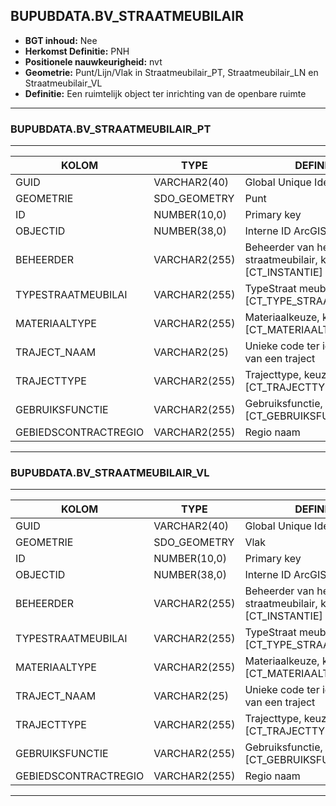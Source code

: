 ﻿## BUPUBDATA.BV_STRAATMEUBILAIR


* __BGT inhoud:__ Nee
* __Herkomst Definitie:__ PNH
* __Positionele nauwkeurigheid:__ nvt
* __Geometrie:__ Punt/Lijn/Vlak in Straatmeubilair_PT, Straatmeubilair_LN en Straatmeubilair_VL
* __Definitie:__ Een ruimtelijk object ter inrichting van de openbare ruimte



***

### BUPUBDATA.BV_STRAATMEUBILAIR_PT

***

|KOLOM                               |TYPE              |DEFINITIE|
|------                              |----              |-----    |
|GUID                                |VARCHAR2(40)      |Global Unique Identifier|
|GEOMETRIE                           |SDO_GEOMETRY      |Punt|
|ID                                 |NUMBER(10,0)      |Primary key|
|OBJECTID                            |NUMBER(38,0)   |Interne ID ArcGIS|
|BEHEERDER                           |VARCHAR2(255)     |Beheerder van het straatmeubilair, keuzelijst [CT_INSTANTIE]|
|TYPESTRAATMEUBILAI                  |VARCHAR2(255)     |TypeStraat meubilair, keuzelijst [CT_TYPE_STRAATMEUBILAIR]|
|MATERIAALTYPE                       |VARCHAR2(255)     |Materiaalkeuze, keuzelijst [CT_MATERIAALTYPE]|
|TRAJECT_NAAM                        |VARCHAR2(25)      |Unieke code ter identificatie van een traject|
|TRAJECTTYPE                         |VARCHAR2(255)    |Trajecttype, keuzelijst [CT_TRAJECTTYPE]|
|GEBRUIKSFUNCTIE                    |VARCHAR2(255)    |Gebruiksfunctie, keuzelijst [CT_GEBRUIKSFUNCTIE]|
|GEBIEDSCONTRACTREGIO                |VARCHAR2(255)  |Regio naam|


***

### BUPUBDATA.BV_STRAATMEUBILAIR_VL

***

|KOLOM                               |TYPE              |DEFINITIE|
|------                              |----              |-----    |
|GUID                                |VARCHAR2(40)      |Global Unique Identifier|
|GEOMETRIE                           |SDO_GEOMETRY      |Vlak|
|ID                                 |NUMBER(10,0)      |Primary key|
|OBJECTID                            |NUMBER(38,0)   |Interne ID ArcGIS|
|BEHEERDER                           |VARCHAR2(255)     |Beheerder van het straatmeubilair, keuzelijst [CT_INSTANTIE]|
|TYPESTRAATMEUBILAI                  |VARCHAR2(255)     |TypeStraat meubilair, keuzelijst [CT_TYPE_STRAATMEUBILAIR]|
|MATERIAALTYPE                       |VARCHAR2(255)     |Materiaalkeuze, keuzelijst [CT_MATERIAALTYPE]|
|TRAJECT_NAAM                        |VARCHAR2(25)      |Unieke code ter identificatie van een traject|
|TRAJECTTYPE                         |VARCHAR2(255)    |Trajecttype, keuzelijst [CT_TRAJECTTYPE]|
|GEBRUIKSFUNCTIE                    |VARCHAR2(255)    |Gebruiksfunctie, keuzelijst [CT_GEBRUIKSFUNCTIE]|
|GEBIEDSCONTRACTREGIO                |VARCHAR2(255)  |Regio naam|



***

